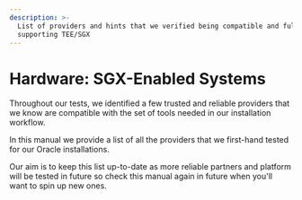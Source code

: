 ```yaml
---
description: >-
  List of providers and hints that we verified being compatible and fully
  supporting TEE/SGX
---
```


# Hardware: SGX-Enabled Systems

Throughout our tests, we identified a few trusted and reliable providers that we know are compatible with the set of tools needed in our installation workflow.

In this manual we provide a list of all the providers that we first-hand tested for our Oracle installations.

Our aim is to keep this list up-to-date as more reliable partners and platform will be tested in future so check this manual again in future when you'll want to spin up new ones.&#x20;
